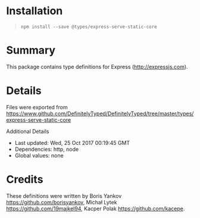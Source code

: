 # Installation
> `npm install --save @types/express-serve-static-core`

# Summary
This package contains type definitions for Express (http://expressjs.com).

# Details
Files were exported from https://www.github.com/DefinitelyTyped/DefinitelyTyped/tree/master/types/express-serve-static-core

Additional Details
 * Last updated: Wed, 25 Oct 2017 00:19:45 GMT
 * Dependencies: http, node
 * Global values: none

# Credits
These definitions were written by Boris Yankov <https://github.com/borisyankov>, Michał Lytek <https://github.com/19majkel94>, Kacper Polak <https://github.com/kacepe>.

